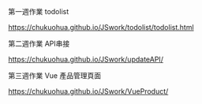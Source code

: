 第一週作業 todolist

https://chukuohua.github.io/JSwork/todolist/todolist.html

第二週作業 API串接

https://chukuohua.github.io/JSwork/updateAPI/

第三週作業 Vue 產品管理頁面

https://chukuohua.github.io/JSwork/VueProduct/
